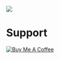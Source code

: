 ![](github/sample.gif)

# Support

<a href="https://www.buymeacoffee.com/murgupluoglu" target="_blank"><img src="https://www.buymeacoffee.com/assets/img/custom_images/orange_img.png" alt="Buy Me A Coffee" style="height: auto !important;width: auto !important;" ></a>
